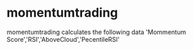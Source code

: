 # momentumtrading
momentumtrading calculates the following data 
'Mommentum Score','RSI','AboveCloud','PecentileRSI'
